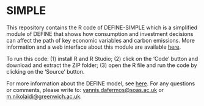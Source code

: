 # SIMPLE
This repository contains the R code of DEFINE-SIMPLE which is a simplified module of DEFINE that shows how consumption and investment decisions can affect the path of key economic variables and carbon emissions. More information and a web interface about this module are available [here](https://define-model.org/define-simple/).

To run this code: (1) install R and R Studio; (2) click on the ‘Code’ button and download and extract the ZIP folder; (3) open the R file and run the code by clicking on the ‘Source’ button.

For more information about the DEFINE model, see [here](https://define-model.org/). For any questions or comments, please write to: yannis.dafermos@soas.ac.uk or m.nikolaidi@greenwich.ac.uk.
